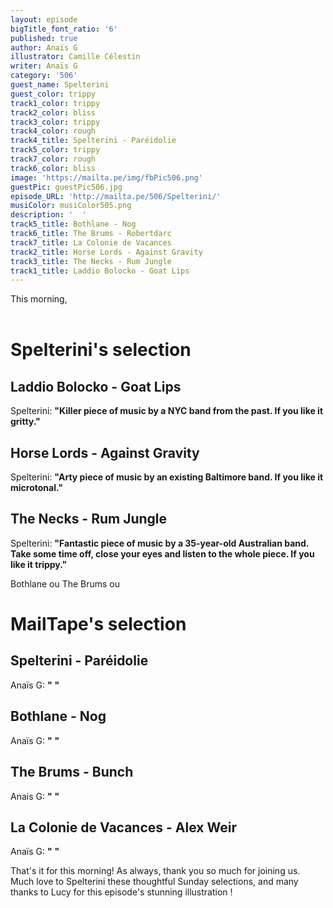 ```yaml
---
layout: episode
bigTitle_font_ratio: '6'
published: true
author: Anaïs G
illustrator: Camille Célestin
writer: Anaïs G
category: '506'
guest_name: Spelterini
guest_color: trippy
track1_color: trippy
track2_color: bliss
track3_color: trippy
track4_color: rough
track4_title: Spelterini - Paréidolie
track5_color: trippy
track7_color: rough
track6_color: bliss
image: 'https://mailta.pe/img/fbPic506.png'
guestPic: guestPic506.jpg
episode_URL: 'http://mailta.pe/506/Spelterini/'
musiColor: musiColor505.png
description: '  '
track5_title: Bothlane - Nog
track6_title: The Brums - Robertdarc
track7_title: La Colonie de Vacances
track2_title: Horse Lords - Against Gravity
track3_title: The Necks - Rum Jungle
track1_title: Laddio Bolocko - Goat Lips
---
```

<p id="introduction"> This morning, 
<br><br>
  
</p>

# Spelterini's selection

## Laddio Bolocko - Goat Lips
Spelterini: **"**Killer piece of music by a NYC band from the past. If you like it gritty.**"**

## Horse Lords - Against Gravity
Spelterini: **"**Arty piece of music by an existing Baltimore band. If you like it microtonal.**"**

## The Necks - Rum Jungle 
Spelterini: **"**Fantastic piece of music by a 35-year-old Australian band. Take some time off, close your eyes and listen to the whole piece. If you like it trippy.**"**

Bothlane ou The Brums ou 
# MailTape's selection

## Spelterini - Paréidolie
Anaïs G: **"** **"**

## Bothlane - Nog 
Anaïs G: **"** **"**

## The Brums - Bunch
Anais G: **"** **"**

## La Colonie de Vacances - Alex Weir 
Anaïs G: **"** **"**

<p id="outroduction">That's it for this morning! As always, thank you so much for joining us. Much love to Spelterini these thoughtful Sunday selections, and many thanks to Lucy for this episode's stunning illustration !</p>
